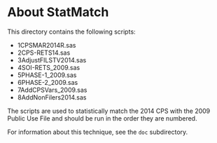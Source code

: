 About StatMatch
===============

This directory contains the following scripts:
- 1CPSMAR2014R.sas
- 2CPS-RETS14.sas
- 3AdjustFILSTV2014.sas
- 4SOI-RETS_2009.sas
- 5PHASE-1_2009.sas
- 6PHASE-2_2009.sas
- 7AddCPSVars_2009.sas
- 8AddNonFilers2014.sas

The scripts are used to statistically match the 2014 CPS with the 2009
Public Use File and should be run in the order they are numbered.

For information about this technique, see the `doc` subdirectory.